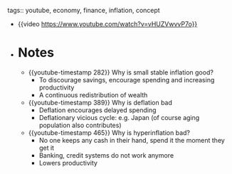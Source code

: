 tags:: youtube, economy, finance, inflation, concept

- {{video https://www.youtube.com/watch?v=vHUZVwvvP7o}}
- # Notes
	- {{youtube-timestamp 282}} Why is small stable inflation good?
		- To discourage savings, encourage spending and increasing productivity
		- A continuous redistribution of wealth
	- {{youtube-timestamp 389}} Why is deflation bad
		- Deflation encourages delayed spending
		- Deflationary vicious cycle: e.g. Japan (of course aging population also contributes)
	- {{youtube-timestamp 465}} Why is hyperinflation bad?
		- No one keeps any cash in their hand, spend it the moment they get it
		- Banking, credit systems do not work anymore
		- Lowers productivity